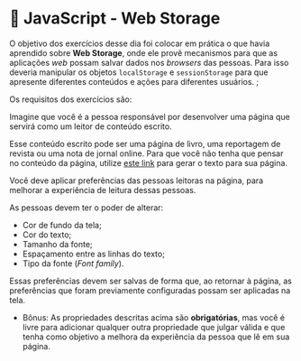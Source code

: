 # :pencil: JavaScript - Web Storage

O objetivo dos exercícios desse dia foi colocar em prática o que havia aprendido sobre **Web Storage**, onde ele provê mecanismos para que as aplicações _web_ possam salvar dados nos _browsers_ das pessoas. Para isso deveria manipular os objetos `localStorage` e `sessionStorage` para que apresente diferentes conteúdos e ações para diferentes usuários. ;

Os requisitos dos exercícios são:

Imagine que você é a pessoa responsável por desenvolver uma página que servirá como um leitor de conteúdo escrito.

Esse conteúdo escrito pode ser uma página de livro, uma reportagem de revista ou uma nota de jornal online. Para que você não tenha que pensar no conteúdo da página, utilize [este link](https://www.lipsum.com/) para gerar o texto para sua página.

Você deve aplicar preferências das pessoas leitoras na página, para melhorar a experiência de leitura dessas pessoas.

As pessoas devem ter o poder de alterar:

- Cor de fundo da tela;
- Cor do texto;
- Tamanho da fonte;
- Espaçamento entre as linhas do texto;
- Tipo da fonte (_Font family_).

Essas preferências devem ser salvas de forma que, ao retornar à página, as preferências que foram previamente configuradas possam ser aplicadas na tela.

- Bônus: As propriedades descritas acima são **obrigatórias**, mas você é livre para adicionar qualquer outra propriedade que julgar válida e que tenha como objetivo a melhora da experiência da pessoa que lê em sua página.

